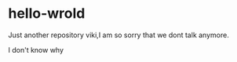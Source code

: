 # hello-wrold
Just another repository
viki,I am so sorry that we dont talk anymore.

I don't know why
